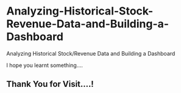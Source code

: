 # Analyzing-Historical-Stock-Revenue-Data-and-Building-a-Dashboard
 Analyzing Historical Stock/Revenue Data and Building a Dashboard



I hope you learnt something....
## Thank You for Visit....!
